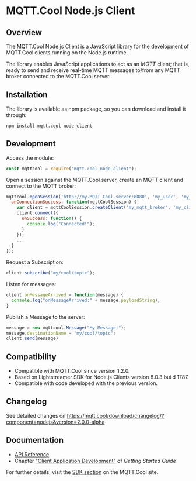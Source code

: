 # MQTT.Cool Node.js Client #

## Overview ##
The MQTT.Cool Node.js Client is a JavaScript library for the development of MQTT.Cool clients running on the Node.js runtime.

The library enables JavaScript applications to act as an *MQTT* client; that is, ready to send and receive real-time MQTT messages to/from any MQTT broker connected to the MQTT.Cool server.

## Installation ##

The library is available as npm package, so you can download and install it through:

```
npm install mqtt.cool-node-client
```

## Development
Access the module:

```js
const mqttcool = require("mqtt.cool-node-client");
```

Open a session against the MQTT.Cool server, create an MQTT client and connect to the MQTT broker:

```js
mqttcool.openSession('http://my.MQTT.Cool.server:8080', 'my_user', 'my_password', {
  onConnectionSuccess: function(mqttCoolSession) {
    var client = mqttCoolSession.createClient('my_mqtt_broker', 'my_client_id');
    client.connect({
      onSuccess: function() {
        console.log("Connected!");
      }
    });
    ...
  }
});
```

Request a Subscription:

```js
client.subscribe("my/cool/topic");
```

Listen for messages:

```js
client.onMessageArrived = function(message) {
  console.log("onMessageArrived:" + message.payloadString);
}
```

Publish a Message to the server:

```js
message = new mqttcool.Message("My Message!");
message.destinationName = "my/cool/topic";
client.send(message)
```

## Compatibility
- Compatible with MQTT.Cool since version 1.2.0.
- Based on Lightstreamer SDK for Node.js Clients version 8.0.3 build 1787.
- Compatible with code developed with the previous version.

## Changelog
See detailed changes on https://mqtt.cool/download/changelog/?component=nodejs&version=2.0.0-alpha

## Documentation
- [API Reference](https://docs.mqtt.cool/nodejs-client-sdk/2.0.0-alpha/api/index.html)
- Chapter ["Client Application Development"](https://docs.mqtt.cool/server/guides/MQTT.Cool+Getting+Started+Guide.html#_client_application_development) of _Getting Started Guide_

For further details, visit the [SDK section](https://mqtt.cool/download/nodejs-client-sdk-latest/) on the MQTT.Cool site.